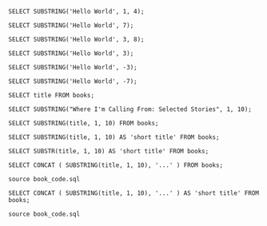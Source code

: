 `SELECT SUBSTRING('Hello World', 1, 4);`

`SELECT SUBSTRING('Hello World', 7);`

`SELECT SUBSTRING('Hello World', 3, 8);`

`SELECT SUBSTRING('Hello World', 3);`

`SELECT SUBSTRING('Hello World', -3);`

`SELECT SUBSTRING('Hello World', -7);`

`SELECT title FROM books;`

`SELECT SUBSTRING("Where I'm Calling From: Selected Stories", 1, 10);`

`SELECT SUBSTRING(title, 1, 10) FROM books;`

`SELECT SUBSTRING(title, 1, 10) AS 'short title' FROM books;`

`SELECT SUBSTR(title, 1, 10) AS 'short title' FROM books;`

`SELECT CONCAT
    (
        SUBSTRING(title, 1, 10),
        '...'
    )
FROM books;`

`source book_code.sql`

`SELECT CONCAT
    (
        SUBSTRING(title, 1, 10),
        '...'
    ) AS 'short title'
FROM books;`

`source book_code.sql`